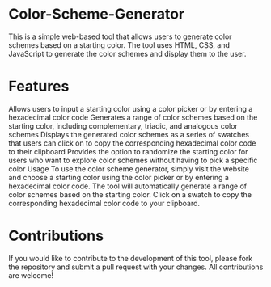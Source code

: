 # Color-Scheme-Generator

This is a simple web-based tool that allows users to generate color schemes based on a starting color. The tool uses HTML, CSS, and JavaScript to generate the color schemes and display them to the user.

# Features
Allows users to input a starting color using a color picker or by entering a hexadecimal color code
Generates a range of color schemes based on the starting color, including complementary, triadic, and analogous color schemes
Displays the generated color schemes as a series of swatches that users can click on to copy the corresponding hexadecimal color code to their clipboard
Provides the option to randomize the starting color for users who want to explore color schemes without having to pick a specific color
Usage
To use the color scheme generator, simply visit the website and choose a starting color using the color picker or by entering a hexadecimal color code. The tool will automatically generate a range of color schemes based on the starting color. Click on a swatch to copy the corresponding hexadecimal color code to your clipboard.

# Contributions
If you would like to contribute to the development of this tool, please fork the repository and submit a pull request with your changes. All contributions are welcome!




